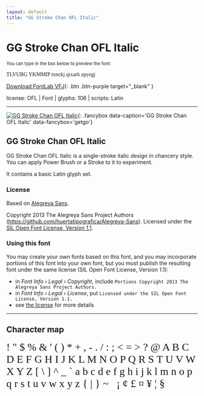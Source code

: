 ```yaml
---
layout: default
title: "GG Stroke Chan OFL Italic"
---
```


# GG Stroke Chan OFL Italic

<small>You can type in the box below to preview the font:</small>

<div contenteditable="true" class="texteditor" style="font-family: 'GG Stroke Chan OFL Italic';">
<p spellcheck="false">TLVUBG YKMMIP txnckj qixarh zpyegj</p>
</div>

[Download FontLab VFJ](https://downgit.github.io/#/home?url=https://github.com/fontlabcom/getgo-fonts/blob/main/getgo-fonts/ofl/stroke-chan/stroke-chan.vfj){: .btn .btn-purple target="_blank" }

license: OFL \| Font \| glyphs: 106 \| scripts: Latin

---


[![GG Stroke Chan OFL Italic](../illustrations/stroke-chan.png)](../illustrations/stroke-chan.png){: .fancybox data-caption='GG Stroke Chan OFL Italic' data-fancybox='getgo'}


## GG Stroke Chan OFL Italic

GG Stroke Chan OFL Italic is a single-stroke italic design in chancery style. You can apply Power Brush or a Stroke to it to experiment.

It contains a basic Latin glyph set.

### License

Based on [Alegreya Sans](https://github.com/huertatipografica/Alegreya-Sans).

Copyright 2013 The Alegreya Sans Project Authors (https://github.com/huertatipografica/Alegreya-Sans). Licensed under the [SIL Open Font License, Version 1.1](https://scripts.sil.org/OFL).

### Using this font

You may create your own fonts based on this font, and you may incorporate portions of this font into your own font, but you must publish the resulting font under the same license (SIL Open Font License, Version 1.1):

- in _Font Info › Legal › Copyright_, include `Portions Copyright 2013 The Alegreya Sans Project Authors.`
- in _Font Info › Legal › License_, put `Licensed under the SIL Open Font License, Version 1.1.`
- see [the license](https://scripts.sil.org/OFL) for more details


---

## Character map

<div style="font-family: 'GG Stroke Chan OFL Italic'; font-size: 2em;">
! " $ % & ' ( ) * + , - . / : ; < = > ? @ A B C D E F G H I J K L M N O P Q R S T U V W X Y Z [ \ ] ^ _ ` a b c d e f g h i j k l m n o p q r s t u v w x y z { | } ~   ¡ ¢ £ ¤ ¥ ¦ §
</div>

